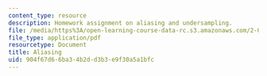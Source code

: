 ```yaml
---
content_type: resource
description: Homework assignment on aliasing and undersampling.
file: /media/https%3A/open-learning-course-data-rc.s3.amazonaws.com/2-017j-design-of-electromechanical-robotic-systems-fall-2009/904f67d66ba34b2dd3b3e9f30a5a1bfc_MIT2_017JF09_p19.pdf
file_type: application/pdf
resourcetype: Document
title: Aliasing
uid: 904f67d6-6ba3-4b2d-d3b3-e9f30a5a1bfc
---
```

